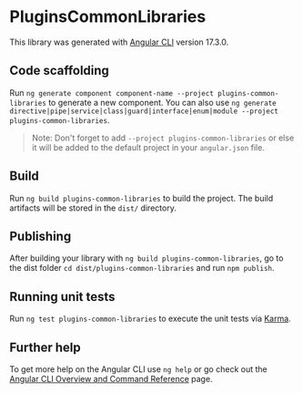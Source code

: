 # PluginsCommonLibraries

This library was generated with [Angular CLI](https://github.com/angular/angular-cli) version 17.3.0.

## Code scaffolding

Run `ng generate component component-name --project plugins-common-libraries` to generate a new component. You can also use `ng generate directive|pipe|service|class|guard|interface|enum|module --project plugins-common-libraries`.
> Note: Don't forget to add `--project plugins-common-libraries` or else it will be added to the default project in your `angular.json` file. 

## Build

Run `ng build plugins-common-libraries` to build the project. The build artifacts will be stored in the `dist/` directory.

## Publishing

After building your library with `ng build plugins-common-libraries`, go to the dist folder `cd dist/plugins-common-libraries` and run `npm publish`.

## Running unit tests

Run `ng test plugins-common-libraries` to execute the unit tests via [Karma](https://karma-runner.github.io).

## Further help

To get more help on the Angular CLI use `ng help` or go check out the [Angular CLI Overview and Command Reference](https://angular.io/cli) page.
